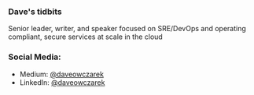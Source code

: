 ### Dave's tidbits

Senior leader, writer, and speaker focused on SRE/DevOps and operating compliant, secure services at scale in the cloud

### Social Media:
- Medium: [@daveowczarek](https://www.medium.com/daveowczarek)
- LinkedIn: [@daveowczarek](https://www.linkedin.com/daveowczarek)

<!--
**daveowczarek/daveowczarek** is a ✨ _special_ ✨ repository because its `README.md` (this file) appears on your GitHub profile.

Here are some ideas to get you started:

- 🔭 I’m currently working on ...
- 🌱 I’m currently learning ...
- 👯 I’m looking to collaborate on ...
- 🤔 I’m looking for help with ...
- 💬 Ask me about ...
- 📫 How to reach me: ...
- 😄 Pronouns: ...
- ⚡ Fun fact: ...
-->
